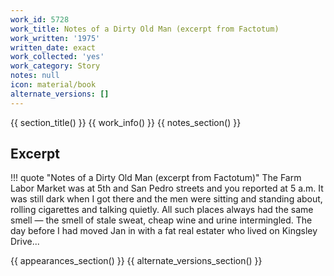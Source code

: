```yaml
---
work_id: 5728
work_title: Notes of a Dirty Old Man (excerpt from Factotum)
work_written: '1975'
written_date: exact
work_collected: 'yes'
work_category: Story
notes: null
icon: material/book
alternate_versions: []
---
```


{{ section_title() }}
{{ work_info() }}
{{ notes_section() }}
## Excerpt
!!! quote "Notes of a Dirty Old Man (excerpt from Factotum)"
    The Farm Labor Market was at 5th and San Pedro streets and you reported at 5 a.m. It was still dark when I got there and the men were sitting and standing about, rolling cigarettes and talking quietly. All such places always had the same smell — the smell of stale sweat, cheap wine and urine intermingled.
    The day before I had moved Jan in with a fat real estater who lived on Kingsley Drive...

{{ appearances_section() }}
{{ alternate_versions_section() }}